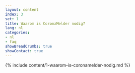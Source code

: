 ```yaml
---
layout: content
index: 3
set: 1
title: Waarom is CoronaMelder nodig?
lang: nl
categories:
- nl
- faq
showBreadCrumbs: true
showContact: true
---
```

{% include content/1-waarom-is-coronamelder-nodig.md %}
